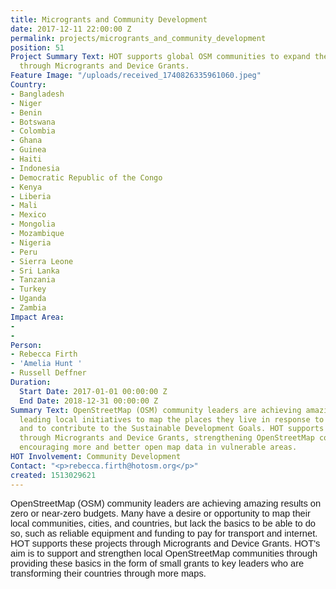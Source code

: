 ```yaml
---
title: Microgrants and Community Development
date: 2017-12-11 22:00:00 Z
permalink: projects/microgrants_and_community_development
position: 51
Project Summary Text: HOT supports global OSM communities to expand their local projects
  through Microgrants and Device Grants.
Feature Image: "/uploads/received_1740826335961060.jpeg"
Country:
- Bangladesh
- Niger
- Benin
- Botswana
- Colombia
- Ghana
- Guinea
- Haiti
- Indonesia
- Democratic Republic of the Congo
- Kenya
- Liberia
- Mali
- Mexico
- Mongolia
- Mozambique
- Nigeria
- Peru
- Sierra Leone
- Sri Lanka
- Tanzania
- Turkey
- Uganda
- Zambia
Impact Area:
- 
- 
Person:
- Rebecca Firth
- 'Amelia Hunt '
- Russell Deffner
Duration:
  Start Date: 2017-01-01 00:00:00 Z
  End Date: 2018-12-31 00:00:00 Z
Summary Text: OpenStreetMap (OSM) community leaders are achieving amazing results
  leading local initiatives to map the places they live in response to disaster risks
  and to contribute to the Sustainable Development Goals. HOT supports these projects
  through Microgrants and Device Grants, strengthening OpenStreetMap communities and
  encouraging more and better open map data in vulnerable areas.
HOT Involvement: Community Development
Contact: "<p>rebecca.firth@hotosm.org</p>"
created: 1513029621
---
```


<p><span style="font-family: Arial; font-size: 14.6667px; font-style: normal; font-variant-ligatures: normal; font-variant-caps: normal; font-weight: 400; white-space: pre-wrap;">OpenStreetMap (OSM) community leaders are achieving amazing results on zero or near-zero budgets. Many have a desire or opportunity to map their local communities, cities, and countries, but lack the basics to be able to do so, such as reliable equipment and funding to pay for transport and internet. HOT supports these projects through Microgrants and Device Grants. HOT's aim is to support and strengthen local OpenStreetMap communities through providing these basics in the form of small grants to key leaders who are transforming their countries through more maps.</span></p>
